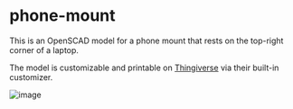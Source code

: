 # phone-mount
 
This is an OpenSCAD model for a phone mount that rests on the top-right corner of a laptop. 

The model is customizable and printable on [Thingiverse](https://www.thingiverse.com/thing:5816088) via their built-in customizer. 

![image](https://user-images.githubusercontent.com/32601911/219903940-ae19b193-e5ef-446d-8c68-a088d5572935.png)

